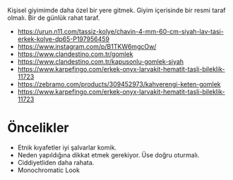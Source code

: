 Kişisel giyimimde daha özel bir yere gitmek. Giyim içerisinde bir resmi taraf olmalı. Bir de günlük rahat taraf. 

* https://urun.n11.com/tassiz-kolye/chavin-4-mm-60-cm-siyah-lav-tasi-erkek-kolye-dp65-P197956459
* https://www.instagram.com/p/B1TKW6mgcOw/
* https://www.clandestino.com.tr/gomlek
* https://www.clandestino.com.tr/kapusonlu-gomlek-siyah
* https://www.karpefingo.com/erkek-onyx-larvakit-hematit-tasli-bileklik-11723
* https://zebramo.com/products/309452973/kahverengi-keten-gomlek
* https://www.karpefingo.com/erkek-onyx-larvakit-hematit-tasli-bileklik-11723

# Öncelikler

* Etnik kıyafetler iyi şalvarlar komik. 
* Neden yapıldığına dikkat etmek gerekiyor. Üse doğru oturmalı.
* Ciddiyetliden daha rahata.
* Monochromatic Look
